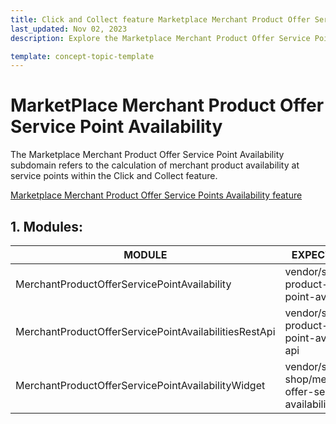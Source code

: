 ```yaml
---
title: Click and Collect feature Marketplace Merchant Product Offer Service Point subdomain walkthrough
last_updated: Nov 02, 2023
description: Explore the Marketplace Merchant Product Offer Service Point Availability subdomain, which facilitates the calculation of merchant product availability at service points within the Click and Collect feature.

template: concept-topic-template
---
```


# MarketPlace Merchant Product Offer Service Point Availability

The Marketplace Merchant Product Offer Service Point Availability subdomain refers to the calculation of merchant product availability at service points within the Click and Collect feature.

[Marketplace Merchant Product Offer Service Points Availability feature](/docs/pbc/all/install-features/{{page.version}}/marketplace/install-the-marketplace-merchant-product-offer-service-points-availability-feature.html)

## 1. Modules:

| MODULE                                                | EXPECTED DIRECTORY                                                           |
|-------------------------------------------------------|------------------------------------------------------------------------------|
| MerchantProductOfferServicePointAvailability          | vendor/spryker/merchant-product-offer-service-point-availability             |
| MerchantProductOfferServicePointAvailabilitiesRestApi | vendor/spryker/merchant-product-offer-service-point-availabilities-rest-api  |
| MerchantProductOfferServicePointAvailabilityWidget    | vendor/spryker-shop/merchant-product-offer-service-point-availability-widget |
